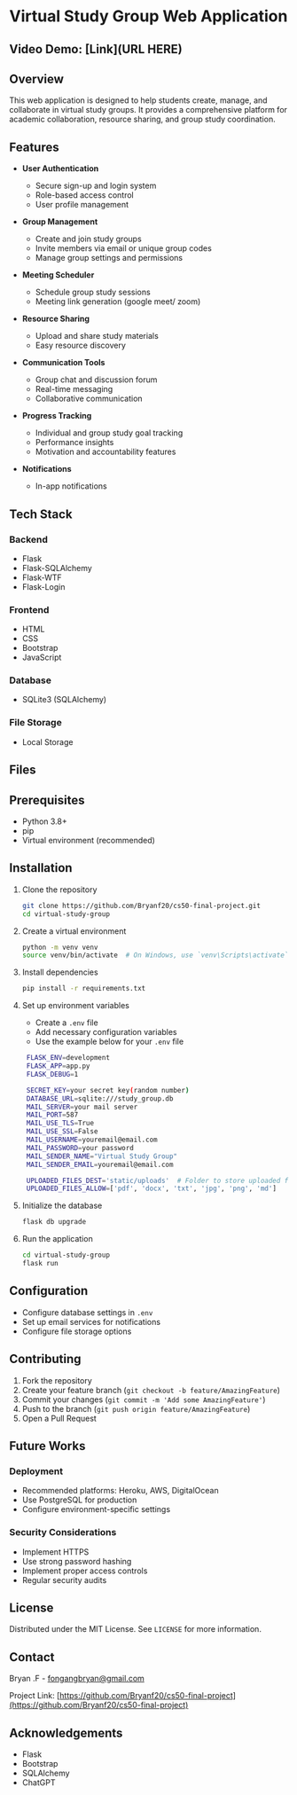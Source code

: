 # Virtual Study Group Web Application

## Video Demo: [Link](URL HERE)

## Overview

This web application is designed to help students create, manage, and collaborate in virtual study groups. It provides a comprehensive platform for academic collaboration, resource sharing, and group study coordination.

## Features

- **User Authentication**
  - Secure sign-up and login system
  - Role-based access control
  - User profile management

- **Group Management**
  - Create and join study groups
  - Invite members via email or unique group codes
  - Manage group settings and permissions

- **Meeting Scheduler**
  - Schedule group study sessions
  - Meeting link generation (google meet/ zoom)

- **Resource Sharing**
  - Upload and share study materials
  - Easy resource discovery

- **Communication Tools**
  - Group chat and discussion forum
  - Real-time messaging
  - Collaborative communication

- **Progress Tracking**
  - Individual and group study goal tracking
  - Performance insights
  - Motivation and accountability features

- **Notifications**
  - In-app notifications

## Tech Stack

### Backend

- Flask
- Flask-SQLAlchemy
- Flask-WTF
- Flask-Login

### Frontend

- HTML
- CSS
- Bootstrap
- JavaScript

### Database

- SQLite3 (SQLAlchemy)

### File Storage

- Local Storage

## Files

## Prerequisites

- Python 3.8+
- pip
- Virtual environment (recommended)

## Installation

1. Clone the repository

   ```bash
   git clone https://github.com/Bryanf20/cs50-final-project.git
   cd virtual-study-group
   ```

2. Create a virtual environment

   ```bash
   python -m venv venv
   source venv/bin/activate  # On Windows, use `venv\Scripts\activate`
   ```

3. Install dependencies

   ```bash
   pip install -r requirements.txt
   ```

4. Set up environment variables
   - Create a `.env` file
   - Add necessary configuration variables
   - Use the example below for your `.env` file

   ```bash
    FLASK_ENV=development
    FLASK_APP=app.py
    FLASK_DEBUG=1

    SECRET_KEY=your secret key(random number)
    DATABASE_URL=sqlite:///study_group.db
    MAIL_SERVER=your mail server
    MAIL_PORT=587
    MAIL_USE_TLS=True
    MAIL_USE_SSL=False
    MAIL_USERNAME=youremail@email.com
    MAIL_PASSWORD=your password
    MAIL_SENDER_NAME="Virtual Study Group"
    MAIL_SENDER_EMAIL=youremail@email.com

    UPLOADED_FILES_DEST='static/uploads'  # Folder to store uploaded files
    UPLOADED_FILES_ALLOW=['pdf', 'docx', 'txt', 'jpg', 'png', 'md']
   ```

5. Initialize the database

   ```bash
   flask db upgrade
   ```

6. Run the application

   ```bash
   cd virtual-study-group
   flask run
   ```

## Configuration

- Configure database settings in `.env`
- Set up email services for notifications
- Configure file storage options

## Contributing

1. Fork the repository
2. Create your feature branch (`git checkout -b feature/AmazingFeature`)
3. Commit your changes (`git commit -m 'Add some AmazingFeature'`)
4. Push to the branch (`git push origin feature/AmazingFeature`)
5. Open a Pull Request

## Future Works

### Deployment

- Recommended platforms: Heroku, AWS, DigitalOcean
- Use PostgreSQL for production
- Configure environment-specific settings

### Security Considerations

- Implement HTTPS
- Use strong password hashing
- Implement proper access controls
- Regular security audits

## License

Distributed under the MIT License. See `LICENSE` for more information.

## Contact

Bryan .F - <fongangbryan@gmail.com>

Project Link: [https://github.com/Bryanf20/cs50-final-project](https://github.com/Bryanf20/cs50-final-project)

## Acknowledgements

- Flask
- Bootstrap
- SQLAlchemy
- ChatGPT
